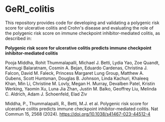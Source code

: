 # GeRI_colitis

This repository provides code for developing and validating a polygenic risk score for ulcerative colitis and Crohn's disease and evaluating the role of the polygenic risk score on immune checkpoint inhibitor-mediated colitis, as described in:

**Polygenic risk score for ulcerative colitis predicts immune checkpoint inhibitor-mediated colitis**

Pooja Middha, Rohit Thummalapalli, Michael J. Betti, Lydia Yao, Zoe Quandt, Karmugi Balaratnam, Cosmin A. Bejan, Eduardo Cardenas, Christina J. Falcon, David M. Faleck, Princess Margaret Lung Group, Matthew A. Gubens, Scott Huntsman, Douglas B. Johnson, Linda Kachuri, Khaleeq Khan, Min Li, Christine M. Lovly, Megan H. Murray, Devalben Patel, Kristin Werking, Yaomin Xu, Luna Jia Zhan, Justin M. Balko, Geoffrey Liu, Melinda C. Aldrich, Adam J. Schoenfeld, Elad Ziv

Middha, P., Thummalapalli, R., Betti, M.J. et al. Polygenic risk score for ulcerative colitis predicts immune checkpoint inhibitor-mediated colitis. Nat Commun 15, 2568 (2024). https://doi.org/10.1038/s41467-023-44512-4
